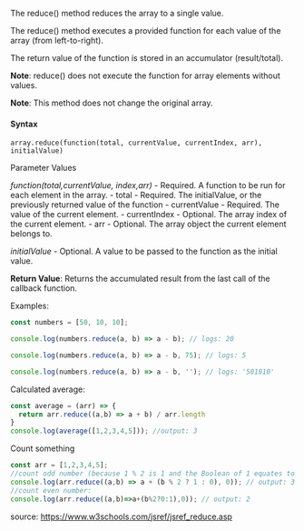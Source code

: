 The reduce() method reduces the array to a single value.

The reduce() method executes a provided function for each value of the array (from left-to-right).

The return value of the function is stored in an accumulator (result/total).

**Note**: reduce() does not execute the function for array elements without values.

**Note**: This method does not change the original array.

#### Syntax

`array.reduce(function(total, currentValue, currentIndex, arr), initialValue)`

Parameter Values

*function(total,currentValue, index,arr)*   - Required. A function to be run for each element in the array.
    - total         - Required. The initialValue, or the previously returned value of the function
    - currentValue  - Required. The value of the current element.
    - currentIndex  - Optional. The array index of the current element.
    - arr           - Optional. The array object the current element belongs to.

*initialValue*                            - Optional. A value to be passed to the function as the initial value.


**Return Value**:	Returns the accumulated result from the last call of the callback function.

Examples:
```js
const numbers = [50, 10, 10];

console.log(numbers.reduce(a, b) => a - b); // logs: 20

console.log(numbers.reduce(a, b) => a - b, 75); // logs: 5

console.log(numbers.reduce(a, b) => a - b, ''); // logs: '501010'
```
Calculated average:
```js
const average = (arr) => {
  return arr.reduce((a,b) => a + b) / arr.length
}
console.log(average([1,2,3,4,5])); //output: 3
```
Count something
```js
const arr = [1,2,3,4,5];
//count odd number (because 1 % 2 is 1 and the Boolean of 1 equates to true)
console.log(arr.reduce((a,b) => a + (b % 2 ? 1 : 0), 0)); // output: 3
//count even number:
console.log(arr.reduce((a,b)=>a+(b%2?0:1),0)); // output: 2
```

source: https://www.w3schools.com/jsref/jsref_reduce.asp